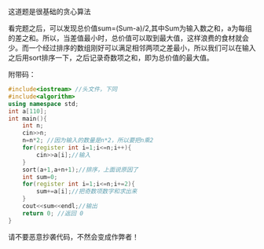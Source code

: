 
这道题是很基础的贪心算法

看完题之后，可以发现总价值sum=(Sum-a)/2,其中Sum为输入数之和，a为每组的差之和。所以，当差值最小时，总价值可以取到最大值，这样浪费的食材就会少。而一个经过排序的数组刚好可以满足相邻两项之差最小，所以我们可以在输入之后用sort排序一下，之后记录奇数项之和，即为总价值的最大值。

附带码：
```cpp
#include<iostream> //头文件，下同
#include<algorithm> 
using namespace std;
int a[110];
int main(){
    int n;
    cin>>n;
    n=n*2; //因为输入的数量是n*2，所以要把n乘2
    for(register int i=1;i<=n;i++){
        cin>>a[i];//输入
    }
    sort(a+1,a+n+1);//排序，上面说原因了
    int sum=0;
    for(register int i=1;i<=n;i+=2){
        sum+=a[i];//把奇数项数字和求出来
    }
    cout<<sum<<endl;//输出
    return 0; //返回 0
}
```

请不要恶意抄袭代码，不然会变成作弊者！